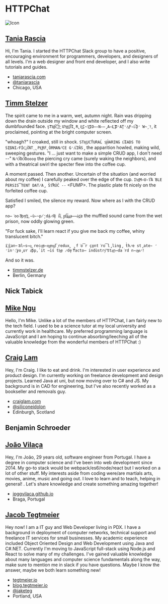 # HTTPChat
![Icon](https://raw.githubusercontent.com/httpchat/httpchat.github.io/master/images/http-small.png)

## [Tania Rascia](https://github.com/taniarascia)

Hi, I'm Tania. I started the HTTPChat Slack group to have a positive, encouraging environment for programmers, developers, and designers of all levels. I'm a web designer and front end developer, and I also write tutorials and guides.

- [taniarascia.com](https://www.taniarascia.com)
- [@taniarascia](https://twitter.com/taniarascia)
- Chicago, USA

## [Timm Stelzer](https://github.com/tstelzer)

The spirit came to me in a warm, wet, autumn night. Rain was dripping down the drain outside my window and white reflected off my dumbfounded face.
`Ş͠TR͟͏̸I͠C͢͠T̵͢ ƯN̴͜I͢D͞͠I̢R̢E͘͜͟C̴T̸̛͜IO͏̶̵N̵̶̡A͏̶L҉ ̢͝D̛AŢ̛A͢F̵L͠Ǫ̛͘W̴̧͘!`, it proclaimed, pointing at the bright computer screen.

"whoagh?" I croaked, still in shock. `STR͟UCT́URAL̕ S͜H́ARING L͞E͏ADS TO SI҉GNI̷FÍC͟A͝NT̨ ̢PE͜RF̢ÒRMAN̸CE͏ ͏G̛A͞I͏N̕S̡` the apparition howled, making wild, sweeping gestures.
"I ... just want to make a simple CRUD app, I don't need --" `N̸O͠OO͠Ooooo̧` the piercing cry came (surely waking the neighbors), and with a theatrical swirl the specter flew into the coffee cup.

A moment passed. Then another. Uncertain of the situation (and worried about my coffee) I carefully peaked over the edge of the cup. `IM͟M̶U̵T͝A͘BLE ṔERSIS͡TENT DAT̸A̡ ͏S̀T͠RÚC̀ --` \<FUMP>. The plastic plate fit nicely on the forfeited coffee cup.

Satisfied I smiled, the silence my reward. Now where as I with the CRUD app?

`no̶͘oo ͝͠d̴͢oņ'̕͟҉t͢ ̵ù̵̴p̸̧̛d̨á̷t̵͞͝ȩ ́i͠n͟ ͏p̧l͠҉a͜͜a͢a̶̶á͢c҉e` the muffled sound came from the wet prison, now oddly glowing green.

"For fuck sake, I'll learn react if you give me back my coffee, whiny translucent bitch."

`i҉ ͟c̀an̴ ͞al̶s̶o͜ reco͟m̵m͜en͟d͞ redux̢ ̢f͘o͡r çǫnt͘ro͡l̡ling̡ t̀h̷e st̡ate̵ ̛in̛ ҉yo̡ưr a͝p̕p,̕ it ̶i̕ś t́h͜e ̷d̨e ͠facto̶ indùstry͝ ͞sta͢n̶da͘rd n̵o͟w̷!`

And so it was.

- [timmstelzer.de](https://www.timmstelzer.de)
- Berlin, Germany

## Nick Tabick

## [Mike Ngu](https://github.com/mikengu)

Hello, I'm Mike. Unlike a lot of the members of HTTPChat, I am fairly new to the tech field. I used to be a science tutor at my local university and currently work in healthcare. My preferred programming language is JavaScript and I am hoping to continue absorbing/leeching all of the valuable knowledge from the wonderful members of HTTPChat :)

## [Craig Lam](https://github.com/siliconeidolon)

Hey, I'm Craig. I like to eat and drink. I'm interested in user experience and product design. I'm currently working on freelance development and design projects. Learned Java at uni, but now moving over to C# and JS. My background is in CAD for engineering, but I've also recently worked as a bookseller and removals guy.

- [craiglam.com](http://www.craiglam.com)
- [@siliconeidolon](https://twitter.com/siliconeidolon)
- Edinburgh, Scotland

## Benjamin Schroeder

## [João Vilaça](https://github.com/jpggvilaca)

Hey, I'm João, 29 years old, software engineer from Portugal. I have a degree in computer science and I've been into web development since 2014. My go-to stack would be webpack/es6/node/react but I worked on a lot of other stuff. My interests aside from coding were/are martials arts, movies, anime, music and going out. I love to learn and to teach, helping in general! . Let's share knowledge and create something amazing together!
- [jpggvilaca.github.io](http://jpggvilaca.github.io)
- Braga, Portugal

## [Jacob Tegtmeier](https://github.com/jtegtmeier)

Hey now! I am a IT guy and Web Developer living in PDX. I have a background in deployment of computer networks, technical support and freelance IT services for small businesses. My academic experience included Object Oriented Design and Web Development using Java and C#.NET. Currently I'm moving to JavaScript full-stack using Node.js and React to solve many of my challenges. I've gained valuable knowledge about many languages and computer science fundamentals along the way, make sure to mention me in slack if you have questions. Maybe I know the answer, maybe we both learn something new!

- [tegtmeier.io](http://tegtmeier.io)
- [blog.tegtmeier.io](http://blog.tegtmeier.io)
- [@jaketeg](https://twitter.com/jaketeg)
- Portland, USA


[//]: # (Space at the end of the file)
<br><br>
